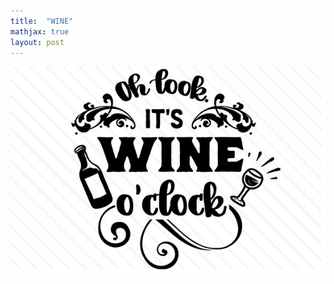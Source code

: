 ```yaml
---
title:  "WINE"
mathjax: true
layout: post
---
```


![this is an imagine](Oh-look-its-wine-o-clock-1.jpg)
